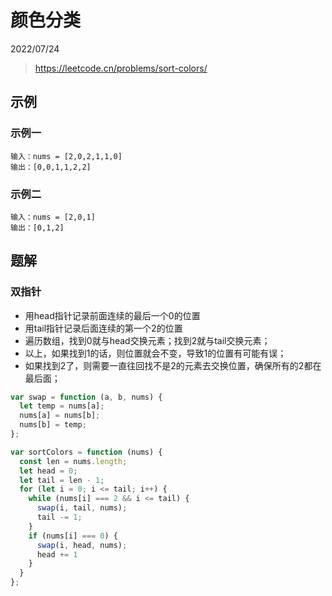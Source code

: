 # 颜色分类

2022/07/24

> <https://leetcode.cn/problems/sort-colors/>

## 示例

### 示例一

```text
输入：nums = [2,0,2,1,1,0]
输出：[0,0,1,1,2,2]
```

### 示例二

```text
输入：nums = [2,0,1]
输出：[0,1,2]
```

## 题解

### 双指针

- 用head指针记录前面连续的最后一个0的位置
- 用tail指针记录后面连续的第一个2的位置
- 遍历数组，找到0就与head交换元素；找到2就与tail交换元素；
- 以上，如果找到1的话，则位置就会不变，导致1的位置有可能有误；
- 如果找到2了，则需要一直往回找不是2的元素去交换位置，确保所有的2都在最后面；

```javascript
var swap = function (a, b, nums) {
  let temp = nums[a];
  nums[a] = nums[b];
  nums[b] = temp;
};

var sortColors = function (nums) {
  const len = nums.length;
  let head = 0;
  let tail = len - 1;
  for (let i = 0; i <= tail; i++) {
    while (nums[i] === 2 && i <= tail) {
      swap(i, tail, nums);
      tail -= 1;
    }
    if (nums[i] === 0) {
      swap(i, head, nums);
      head += 1
    }
  }
};
```
